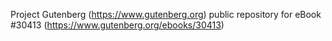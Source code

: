 Project Gutenberg (https://www.gutenberg.org) public repository for eBook #30413 (https://www.gutenberg.org/ebooks/30413)
